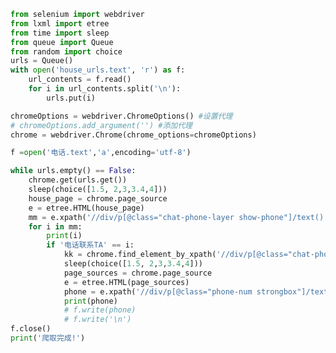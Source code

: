 
<BlogInfo id="234" title="37.爬取" author="白日梦想猿" pv=0 read_times=0 pre_cost_time=0分59秒 category="爬虫学习" tag_list="['爬虫学习']" create_time="2020.06.14 07:48:12" update_time="2020.12.25 21:35:46" />

```python
from selenium import webdriver
from lxml import etree
from time import sleep
from queue import Queue
from random import choice
urls = Queue()
with open('house_urls.text', 'r') as f:
    url_contents = f.read()
    for i in url_contents.split('\n'):
        urls.put(i)

chromeOptions = webdriver.ChromeOptions() #设置代理
# chromeOptions.add_argument('') #添加代理
chrome = webdriver.Chrome(chrome_options=chromeOptions)

f =open('电话.text','a',encoding='utf-8')

while urls.empty() == False:
    chrome.get(urls.get())
    sleep(choice([1.5, 2,3,3.4,4]))
    house_page = chrome.page_source
    e = etree.HTML(house_page)
    mm = e.xpath('//div/p[@class="chat-phone-layer show-phone"]/text()')  # mm =? 电话联系TA
    for i in mm:
        print(i)
        if '电话联系TA' == i:
            kk = chrome.find_element_by_xpath('//div/p[@class="chat-phone-layer show-phone"]').click()
            sleep(choice([1.5, 2,3,3.4,4]))
            page_sources = chrome.page_source
            e = etree.HTML(page_sources)
            phone = e.xpath('//div/p[@class="phone-num strongbox"]/text()')
            print(phone)
            # f.write(phone)
            # f.write('\n')
f.close()
print('爬取完成!')

```
